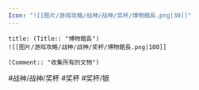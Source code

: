```yaml
---
Icon: "![[图片/游戏攻略/战神/战神/奖杯/博物館長.png|30]]"
---
```

```ad-common-silver-trophy
title: (Title:: "博物館長")
![[图片/游戏攻略/战神/战神/奖杯/博物館長.png|100]]

(Comment:: "收集所有的文物")
```

#战神/战神/奖杯 #奖杯 #奖杯/银
